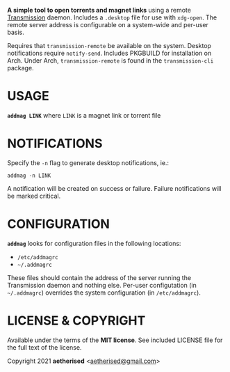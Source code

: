 **A simple tool to open torrents and magnet links** using a remote
[Transmission](https://github.com/transmission/transmission) daemon. Includes
a `.desktop` file for use with `xdg-open`. The remote server address is
configurable on a system-wide and per-user basis.

Requires that `transmission-remote` be available on the system. Desktop
notifications require `notify-send`. Includes PKGBUILD for installation on Arch.
Under Arch, `transmission-remote` is found in the `transmission-cli` package.

# USAGE

**`addmag LINK`** where `LINK` is a magnet link or torrent file

# NOTIFICATIONS

Specify the `-n` flag to generate desktop notifications, ie.:

  `addmag -n LINK`

A notification will be created on success or failure. Failure notifications will
be marked critical.

# CONFIGURATION

**`addmag`** looks for configuration files in the following locations:

* `/etc/addmagrc`
* `~/.addmagrc`

These files should contain the address of the server running the Transmission
daemon and nothing else. Per-user configutation (in `~/.addmagrc`) overrides
the system configuration (in `/etc/addmagrc`).

# LICENSE & COPYRIGHT

Available under the terms of the **MIT license**. See included LICENSE file for
the full text of the license.

Copyright 2021 **aetherised** <<aetherised@gmail.com>>
